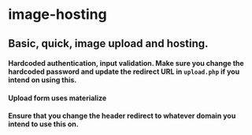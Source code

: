 # image-hosting
## Basic, quick, image upload and hosting.
#### Hardcoded authentication, input validation. Make sure you change the hardcoded password and update the redirect URL in `upload.php` if you intend on using this.
#### Upload form uses materialize
#### Ensure that you change the header redirect to whatever domain you intend to use this on.
